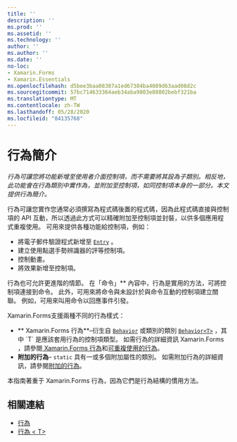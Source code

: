 ```yaml
---
title: ''
description: ''
ms.prod: ''
ms.assetid: ''
ms.technology: ''
author: ''
ms.author: ''
ms.date: ''
no-loc:
- Xamarin.Forms
- Xamarin.Essentials
ms.openlocfilehash: d5bee3baa08387a1ed67384ba4089d63aad08d2c
ms.sourcegitcommit: 57bc714633364aeb34aba9803e88802bebf321ba
ms.translationtype: MT
ms.contentlocale: zh-TW
ms.lasthandoff: 05/28/2020
ms.locfileid: "84135768"
---
```

# <a name="introduction-to-behaviors"></a>行為簡介

_行為可讓您將功能新增至使用者介面控制項，而不需要將其設為子類別。相反地，此功能會在行為類別中實作為，並附加至控制項，如同控制項本身的一部分。本文提供行為簡介。_

行為可讓您實作您通常必須撰寫為程式碼後置的程式碼，因為此程式碼直接與控制項的 API 互動，所以透過此方式可以精確附加至控制項並封裝，以供多個應用程式重複使用。 可用來提供各種功能給控制項，例如：

- 將電子郵件驗證程式新增至 [`Entry`](xref:Xamarin.Forms.Entry) 。
- 建立使用點選手勢辨識器的評等控制項。
- 控制動畫。
- 將效果新增至控制項。

行為也可允許更進階的情節。 在「命令」** 內容中，行為是實用的方法，可將控制項連接到命令。 此外，可用來將命令與未設計於與命令互動的控制項建立關聯。 例如，可用來叫用命令以回應事件引發。

Xamarin.Forms支援兩種不同的行為樣式：

- ** Xamarin.Forms 行為**–衍生自 [`Behavior`](xref:Xamarin.Forms.Behavior) 或類別的類別 [`Behavior<T>`](xref:Xamarin.Forms.Behavior`1) ，其中 `T` 是應該套用行為的控制項類型。 如需行為的詳細資訊 Xamarin.Forms ，請參閱[ Xamarin.Forms 行為](~/xamarin-forms/app-fundamentals/behaviors/creating.md)和[可重複使用的行為](~/xamarin-forms/app-fundamentals/behaviors/reusable/index.md)。
- **附加的行為**– `static` 具有一或多個附加屬性的類別。 如需附加行為的詳細資訊，請參閱[附加的行為](~/xamarin-forms/app-fundamentals/behaviors/attached.md)。

本指南著重于 Xamarin.Forms 行為，因為它們是行為結構的慣用方法。

## <a name="related-links"></a>相關連結

- [行為](xref:Xamarin.Forms.Behavior)
- [行為 &lt; T&gt;](xref:Xamarin.Forms.Behavior`1)

